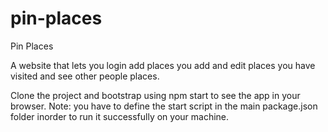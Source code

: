 # pin-places

Pin Places

A website that lets you login add places you add and edit places you have visited and see other people places.

Clone the project and bootstrap using npm start to see the app in your browser.
Note: you have to define the start script in the main package.json folder inorder to run it successfully on your machine.

